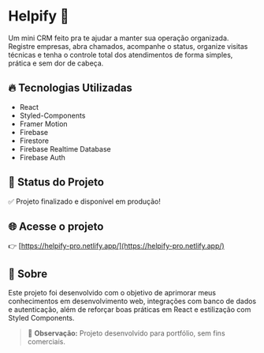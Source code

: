# Helpify 🚀

Um mini CRM feito pra te ajudar a manter sua operação organizada.  
Registre empresas, abra chamados, acompanhe o status, organize visitas técnicas e tenha o controle total dos atendimentos de forma simples, prática e sem dor de cabeça.

## 🔥 Tecnologias Utilizadas
- React
- Styled-Components
- Framer Motion
- Firebase
- Firestore
- Firebase Realtime Database
- Firebase Auth

## 🚀 Status do Projeto
✅ Projeto finalizado e disponível em produção!

## 🌐 Acesse o projeto
👉 [https://helpify-pro.netlify.app/](https://helpify-pro.netlify.app/)

## 📄 Sobre
Este projeto foi desenvolvido com o objetivo de aprimorar meus conhecimentos em desenvolvimento web, integrações com banco de dados e autenticação, além de reforçar boas práticas em React e estilização com Styled Components.

> 📌 **Observação:** Projeto desenvolvido para portfólio, sem fins comerciais.
